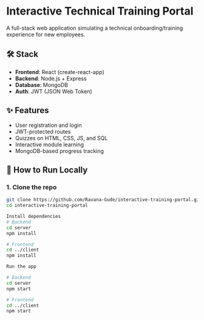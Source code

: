 # Interactive Technical Training Portal

A full-stack web application simulating a technical onboarding/training experience for new employees.

## 🛠️ Stack
- **Frontend**: React (create-react-app)
- **Backend**: Node.js + Express
- **Database**: MongoDB
- **Auth**: JWT (JSON Web Token)

## ✨ Features
- User registration and login
- JWT-protected routes
- Quizzes on HTML, CSS, JS, and SQL
- Interactive module learning
- MongoDB-based progress tracking

## 🚀 How to Run Locally

### 1. Clone the repo
```bash
git clone https://github.com/Ravana-Gude/interactive-training-portal.git
cd interactive-training-portal

Install dependencies
# Backend
cd server
npm install

# Frontend
cd ../client
npm install

Run the app

# Backend
cd server
npm start

# Frontend
cd ../client
npm start
